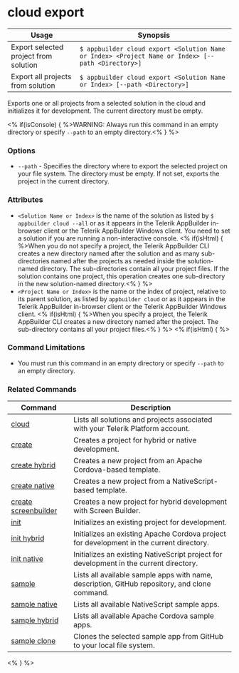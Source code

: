 cloud export
==========

Usage | Synopsis
------|-------
Export selected project from solution | `$ appbuilder cloud export <Solution Name or Index> <Project Name or Index> [--path <Directory>]`
Export all projects from solution | `$ appbuilder cloud export <Solution Name or Index> [--path <Directory>]`

Exports one or all projects from a selected solution in the cloud and initializes it for development. The current directory must be empty.

<% if(isConsole) { %>WARNING: Always run this command in an empty directory or specify `--path` to an empty directory.<% } %> 

### Options
* `--path` - Specifies the directory where to export the selected project on your file system. The directory must be empty. If not set, exports the project in the current directory.

### Attributes
* `<Solution Name or Index>` is the name of the solution as listed by `$ appbuilder cloud --all` or as it appears in the Telerik AppBuilder in-browser client or the Telerik AppBuilder Windows client. You need to set a solution if you are running a non-interactive console. <% if(isHtml) { %>When you do not specify a project, the Telerik AppBuilder CLI creates a new directory named after the solution and as many sub-directories named after the projects as needed inside the solution-named directory. The sub-directories contain all your project files. If the solution contains one project, this operation creates one sub-directory in the new solution-named directory.<% } %>
* `<Project Name or Index>` is the name or the index of project, relative to its parent solution, as listed by `appbuilder cloud` or as it appears in the Telerik AppBuilder in-browser client or the Telerik AppBuilder Windows client. <% if(isHtml) { %>When you specify a project, the Telerik AppBuilder CLI creates a new directory named after the project. The sub-directory contains all your project files.<% } %> 
<% if(isHtml) { %> 
### Command Limitations

* You must run this command in an empty directory or specify `--path` to an empty directory.

### Related Commands

Command | Description
----------|----------
[cloud](cloud.html) | Lists all solutions and projects associated with your Telerik Platform account.
[create](create.html) | Creates a project for hybrid or native development.
[create hybrid](create-hybrid.html) | Creates a new project from an Apache Cordova-based template.
[create native](create-native.html) | Creates a new project from a NativeScript-based template.
[create screenbuilder](create-screenbuilder.html) | Creates a new project for hybrid development with Screen Builder.
[init](init.html) | Initializes an existing project for development.
[init hybrid](init-hybrid.html) | Initializes an existing Apache Cordova project for development in the current directory.
[init native](init-native.html) | Initializes an existing NativeScript project for development in the current directory.
[sample](sample.html) | Lists all available sample apps with name, description, GitHub repository, and clone command.
[sample native](sample-native.html) | Lists all available NativeScript sample apps.
[sample hybrid](sample-hybrid.html) | Lists all available Apache Cordova sample apps.
[sample clone](sample-clone.html) | Clones the selected sample app from GitHub to your local file system.
<% } %>